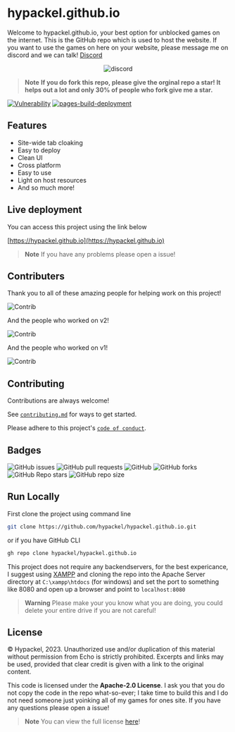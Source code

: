 # hypackel.github.io

Welcome to hypackel.github.io, your best option for unblocked games on the internet. This is the GitHub repo which is used to host the website. If you want to use the games on here on your website, please message me on discord and we can talk! [Discord](https://discord.gg/eHqQ84MEkD)

<p align="center"><img src="https://invidget.switchblade.xyz/eHqQ84MEkD?theme=dark)](https://discord.gg/eHqQ84MEkD" alt="discord"></img></p>

> **Note**
> **If you do fork this repo, please give the orginal repo a star! It helps out a lot and only 30% of people who fork give me a star.**

[![Vulnerability](https://github.com/hypackel/hypackel.github.io/actions/workflows/codeql-analysis.yml/badge.svg?branch=main)](https://github.com/hypackel/hypackel.github.io/actions/workflows/codeql-analysis.yml) [![pages-build-deployment](https://github.com/hypackel/hypackel.github.io/actions/workflows/pages/pages-build-deployment/badge.svg?branch=main)](https://github.com/hypackel/hypackel.github.io/actions/workflows/pages/pages-build-deployment)

## Features

- Site-wide tab cloaking
- Easy to deploy
- Clean UI
- Cross platform
- Easy to use
- Light on host resources
- And so much more!


## Live deployment

You can access this project using the link below

[https://hypackel.github.io](https://hypackel.github.io)




> **Note**
> If you have any problems please open a issue!

## Contributers

Thank you to all of these amazing people for helping work on this project!

![Contrib](https://contrib.rocks/image?repo=hypackel/hypackel.github.io#)

And the people who worked on v2!

![Contrib](https://contrib.rocks/image?repo=hypackel/hypackel.github.io#)

And the people who worked on v1!

![Contrib](https://contrib.rocks/image?repo=hypackel/hypackel.github.io#)

## Contributing

Contributions are always welcome!

See [`contributing.md`](https://github.com/hypackel/hypackel.github.io/blob/Master/.github/CONTRIBUTING.md) for ways to get started.

Please adhere to this project's [`code of conduct`](https://github.com/hypackel/hypackel.github.io/blob/Master/.github/CODE_OF_CONDUCT.md).


## Badges

![GitHub issues](https://img.shields.io/github/issues/hypackel/hypackel.github.io?logo=github&style=flat-square) 
![GitHub pull requests](https://img.shields.io/github/issues-pr/hypackel/hypackel.github.io?label=Pull%20requests&logo=github&style=flat-square) 
![GitHub](https://img.shields.io/github/license/hypackel/hypackel.github.io?label=Licence&logo=github&style=flat-square) 
![GitHub forks](https://img.shields.io/github/forks/hypackel/hypackel.github.io?label=Forks&logo=github&style=flat-square) 
![GitHub Repo stars](https://img.shields.io/github/stars/hypackel/hypackel.github.io?color=yellow&label=Stars&logo=github&style=flat-square) 
![GitHub repo size](https://img.shields.io/github/repo-size/hypackel/hypackel.github.io?label=Repo%20size&logo=github&style=flat-square) 

## Run Locally

First clone the project using command line

```bash
git clone https://github.com/hypackel/hypackel.github.io.git
```

or if you have GitHub CLI

```bash
gh repo clone hypackel/hypackel.github.io
```

This project does not require any backendservers, for the best expericance, I suggest using [XAMPP](https://www.apachefriends.org/) and cloning the repo into the Apache Server directory at `C:\xampp\htdocs` (for windows) and set the port to something like 8080 and open up a browser and point to `localhost:8080`

> **Warning**
> Please make your you know what you are doing, you could delete your entire drive if you are not careful!

## License


© Hypackel, 2023. Unauthorized use and/or duplication of this material without permission from Echo is strictly prohibited. Excerpts and links may be used, provided that clear credit is given with a link to the original content.

This code is licensed under the **Apache-2.0 License**. I ask you that you do not copy the code in the repo what-so-ever; I take time to build this and I do not need someone just yoinking all of my games for ones site. If you have any questions please open a issue!

> **Note**
> You can view the full license [here](https://github.com/hypackel/hypackel.github.io/blob/main/LICENSE.md)!


